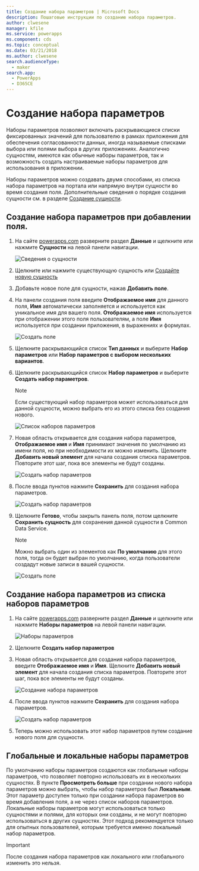 ```yaml
---
title: Создание набора параметров | Microsoft Docs
description: Пошаговые инструкции по созданию набора параметров.
author: clwesene
manager: kfile
ms.service: powerapps
ms.component: cds
ms.topic: conceptual
ms.date: 03/21/2018
ms.author: clwesene
search.audienceType:
  - maker
search.app:
  - PowerApps
  - D365CE
---
```


# <a name="create-an-option-set"></a>Создание набора параметров

Наборы параметров позволяют включать раскрывающиеся списки фиксированных значений для пользователю в рамках приложения для обеспечения согласованности данных, иногда называемые списками выбора или полями выбора в других приложениях. Аналогично сущностям, имеются как обычные наборы параметров, так и возможность создать настраиваемые наборы параметров для использования в приложении.

Наборы параметров можно создавать двумя способами, из списка набора параметров на портала или напрямую внутри сущности во время создания поля. Дополнительные сведения о порядке создания сущности см. в разделе [Создание сущности](data-platform-create-entity.md).

## <a name="creating-an-option-set-while-adding-a-field"></a>Создание набора параметров при добавлении поля.

1. На сайте [powerapps.com](https://web.powerapps.com/?utm_source=padocs&utm_medium=linkinadoc&utm_campaign=referralsfromdoc) разверните раздел **Данные** и щелкните или нажмите **Сущности** на левой панели навигации.

    ![Сведения о сущности](./media/data-platform-cds-create-entity/entitylist.png "Список сущностей")

2. Щелкните или нажмите существующую сущность или [Создайте новую сущность](data-platform-create-entity.md)

3. Добавьте новое поле для сущности, нажав **Добавить поле**.

4. На панели создания поля введите **Отображаемое имя** для данного поля, **Имя** автоматически заполняется и используется как уникальное имя для вашего поля. **Отображаемое имя** используется при отображении этого поля пользователям, а поле **Имя** используется при создании приложения, в выражениях и формулах.

    ![Создать поле](./media/data-platform-cds-create-entity/newfieldpanel.png "Панель создания поля")

5. Щелкните раскрывающийся список **Тип данных** и выберите **Набор параметров** или **Набор параметров с выбором нескольких вариантов**.

6. Щелкните раскрывающийся список **Набор параметров** и выберите **Создать набор параметров**.

    > [!NOTE]
    > Если существующий набор параметров может использоваться для данной сущности, можно выбрать его из этого списка без создания нового.

    ![Список наборов параметров](./media/data-platform-cds-newoptionset/fieldpanel-1.png "Список наборов параметров")

7. Новая область открывается для создания набора параметров, **Отображаемое имя** и **Имя** принимают значения по умолчанию из имени поля, но при необходимости их можно изменить. Щелкните **Добавить новый элемент** для начала создания списка параметров. Повторите этот шаг, пока все элементы не будут созданы.

    ![Создать набор параметров](./media/data-platform-cds-newoptionset/field-optionsetpanel.png "Создать набор параметров")

8. После ввода пунктов нажмите **Сохранить** для создания набора параметров.

    ![Создать набор параметров](./media/data-platform-cds-newoptionset/field-optionsetpanel-values.png "Создать набор параметров")

9. Щелкните **Готово**, чтобы закрыть панель поля, потом щелкните **Сохранить сущность** для сохранения данной сущности в Common Data Service.

    > [!NOTE]
    > Можно выбрать один из элементов как **По умолчанию** для этого поля, тогда он будет выбран по умолчанию, когда пользователи создадут новые записи в вашей сущности.

    ![Создать поле](./media/data-platform-cds-newoptionset/fieldpanel-2.png "Панель создания поля")

## <a name="creating-an-option-set-from-the-option-set-list"></a>Создание набора параметров из списка наборов параметров

1. На сайте [powerapps.com](https://web.powerapps.com/?utm_source=padocs&utm_medium=linkinadoc&utm_campaign=referralsfromdoc) разверните раздел **Данные** и щелкните или нажмите **Наборы параметров** на левой панели навигации.

    ![Наборы параметров](./media/data-platform-cds-newoptionset/optionsetlist.png "Список наборов параметров")

2. Щелкните **Создать набор параметров**

3. Новая область открывается для создания набора параметров, введите **Отображаемое имя** и **Имя**. Щелкните **Добавить новый элемент** для начала создания списка параметров. Повторите этот шаг, пока все элементы не будут созданы.

    ![Создание набора параметров](./media/data-platform-cds-newoptionset/optionset-create.png "Создание набора параметров")

4. После ввода пунктов нажмите **Сохранить** для создания набора параметров.

    ![Создать набор параметров](./media/data-platform-cds-newoptionset/optionset-create-values.png "Создать набор параметров")

5. Теперь можно использовать этот набор параметров путем создание нового поля для сущности.

## <a name="global-and-local-option-sets"></a>Глобальные и локальные наборы параметров

По умолчанию наборы параметров создаются как глобальные наборы параметров, что позволяет повторно использовать их в нескольких сущностях. В пункте **Просмотреть больше** при создании нового набора параметров можно выбрать, чтобы набор параметров был **Локальным**. Этот параметр доступен только при создании набора параметров во время добавления поля, а не через список наборов параметров. Локальные наборы параметров могут использоваться только сущностями и полями, для которых они созданы, и не могут повторно использоваться в других сущностях. Этот подход рекомендуется только для опытных пользователей, которым требуется именно локальный набор параметров.

> [!IMPORTANT]
> После создания набора параметров как локального или глобального изменить это нельзя.
